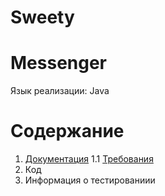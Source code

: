 # Sweety
# Messenger
Язык реализации: Java

# Содержание
1. [Документация](Documents)
1.1 [Требования](Documents/Requirements/Requirements%20Document.md)
2. Код
3. Информация о тестированиии